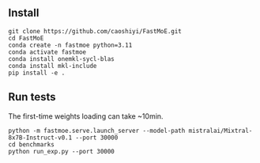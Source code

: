 ## Install
```
git clone https://github.com/caoshiyi/FastMoE.git
cd FastMoE
conda create -n fastmoe python=3.11
conda activate fastmoe
conda install onemkl-sycl-blas
conda install mkl-include
pip install -e .
```

## Run tests
The first-time weights loading can take ~10min.
```
python -m fastmoe.serve.launch_server --model-path mistralai/Mixtral-8x7B-Instruct-v0.1 --port 30000
cd benchmarks
python run_exp.py --port 30000
```